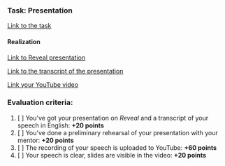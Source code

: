 ### Task: Presentation

[Link to the task](https://github.com/rolling-scopes-school/tasks/blob/master/tasks/presentation.md)


#### Realization

[Link to Reveal presentation](https://rolling-scopes-school.github.io/nexgenua-RS2020Q1/presentation/)

[Link to the transcript of the presentation](https://drive.google.com/file/d/1RUZxa2O61Jrg_mpddLg97tKpqhykIf_T/view)

[Link your YouTube video](https://youtu.be/ZQy3ngWGzlY)

### Evaluation criteria:
  1. [ ] You've got your presentation on *Reveal* and a transcript of your speech in English: **+20 points**
  2. [ ] You've done a preliminary rehearsal of your presentation with your mentor: **+20 points**
  3. [ ] The recording of your speech is uploaded to YouTube: **+60 points**
  4. [ ] Your speech is clear, slides are visible in the video: **+20 points**